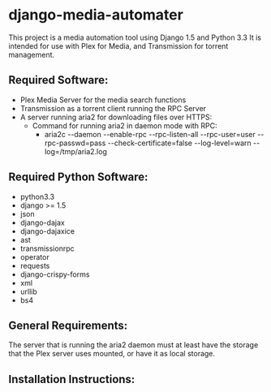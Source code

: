 django-media-automater
======================

This project is a media automation tool using Django 1.5 and Python 3.3 It is intended for use with Plex for Media, and Transmission for torrent management.


Required Software:
------------------
* Plex Media Server for the media search functions
* Transmission as a torrent client running the RPC Server
* A server running aria2 for downloading files over HTTPS:
  * Command for running aria2 in daemon mode with RPC:
    * aria2c --daemon --enable-rpc --rpc-listen-all --rpc-user=user --rpc-passwd=pass --check-certificate=false --log-level=warn --log=/tmp/aria2.log

Required Python Software:
-------------------------
* python3.3
* django >= 1.5
* json
* django-dajax
* django-dajaxice
* ast
* transmissionrpc
* operator
* requests
* django-crispy-forms
* xml
* urllib
* bs4

General Requirements:
---------------------
The server that is running the aria2 daemon must at least have the storage that the Plex server uses mounted, or have it as local storage.


Installation Instructions:
--------------------------
